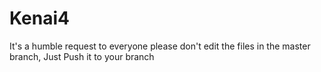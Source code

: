 # Kenai4

It's a humble request to everyone please don't edit the files in the master branch, Just Push it to your branch
